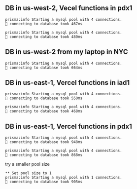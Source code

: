 ## DB in us-west-2, Vecel functions in pdx1

```
prisma:info Starting a mysql pool with 4 connections.
🔌 connecting to database took 467ms

prisma:info Starting a mysql pool with 4 connections.
🔌 connecting to database took 480ms
```

## DB in us-west-2 from my laptop in NYC

```
prisma:info Starting a mysql pool with 4 connections.
🔌 connecting to database took 664ms
```

## DB in us-east-1, Vercel functions in iad1
```
prisma:info Starting a mysql pool with 4 connections.
🔌 connecting to database took 550ms

prisma:info Starting a mysql pool with 4 connections.
🔌 connecting to database took 468ms
```

## DB in us-east-1, Vercel functions in pdx1

```
prisma:info Starting a mysql pool with 4 connections.
🔌 connecting to database took 948ms

prisma:info Starting a mysql pool with 4 connections.
🔌 connecting to database took 868ms
```

try a smaller pool size

```
** Set pool size to 1
prisma:info Starting a mysql pool with 1 connections.
🔌 connecting to database took 905ms
```
